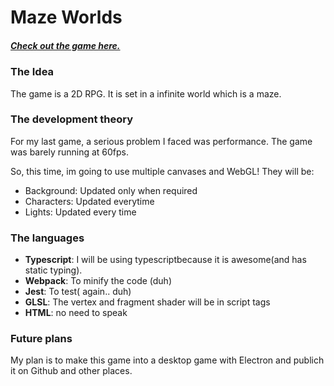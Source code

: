 # Maze Worlds

##### [Check out the game here.](https://akshay-vk.github.io/maze-worlds/public)

### The Idea

The game is a 2D RPG.
It is set in a infinite world which is a maze.

### The development theory

For my last game, a serious problem I faced was performance. The game was barely running at 60fps.

So, this time, im going to use multiple canvases and WebGL! They will be:

- Background: Updated only when required
- Characters: Updated everytime
- Lights: Updated every time

### The languages

- **Typescript**: I will be using typescriptbecause it is awesome(and has static typing).
- **Webpack**: To minify the code (duh)
- **Jest**: To test( again.. duh)
- **GLSL**: The vertex and fragment shader will be in script tags
- **HTML**: no need to speak

### Future plans

My plan is to make this game into a desktop game with Electron and publich it on Github and other places.
